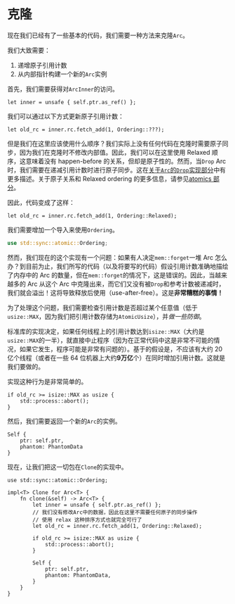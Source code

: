 # 克隆

现在我们已经有了一些基本的代码，我们需要一种方法来克隆`Arc`。

我们大致需要：

1. 递增原子引用计数
2. 从内部指针构建一个新的`Arc`实例

首先，我们需要获得对`ArcInner`的访问。

<!-- ignore: simplified code -->
```rust,ignore
let inner = unsafe { self.ptr.as_ref() };
```

我们可以通过以下方式更新原子引用计数：

<!-- ignore: simplified code -->
```rust,ignore
let old_rc = inner.rc.fetch_add(1, Ordering::???);
```

但是我们在这里应该使用什么顺序？我们实际上没有任何代码在克隆时需要原子同步，因为我们在克隆时不修改内部值。因此，我们可以在这里使用 Relaxed 顺序，这意味着没有 happen-before 的关系，但却是原子性的。然而，当`Drop` Arc 时，我们需要在递减引用计数时进行原子同步。这在[关于`Arc`的`Drop`实现部分](arc-drop.md)中有更多描述。关于原子关系和 Relaxed ordering 的更多信息，请参见[atomics 部分](../atomics.md)。

因此，代码变成了这样：

<!-- ignore: simplified code -->
```rust,ignore
let old_rc = inner.rc.fetch_add(1, Ordering::Relaxed);
```

我们需要增加一个导入来使用`Ordering`。

```rust
use std::sync::atomic::Ordering;
```

然而，我们现在的这个实现有一个问题：如果有人决定`mem::forget`一堆 Arc 怎么办？到目前为止，我们所写的代码（以及将要写的代码）假设引用计数准确地描绘了内存中的 Arc 的数量，但在`mem::forget`的情况下，这是错误的。因此，当越来越多的 Arc 从这个 Arc 中克隆出来，而它们又没有被`Drop`和参考计数被递减时，我们就会溢出！这将导致释放后使用（use-after-free）。这是**非常糟糕的事情！**

为了处理这个问题，我们需要检查引用计数是否超过某个任意值（低于`usize::MAX`，因为我们把引用计数存储为`AtomicUsize`），并*做一些防御*。

标准库的实现决定，如果任何线程上的引用计数达到`isize::MAX`（大约是`usize::MAX`的一半），就直接中止程序（因为在正常代码中这是非常不可能的情况，如果它发生，程序可能是非常有问题的）。基于的假设是，不应该有大约 20 亿个线程（或者在一些 64 位机器上大约**9万亿**个）在同时增加引用计数。这就是我们要做的。

实现这种行为是非常简单的。

<!-- ignore: simplified code -->
```rust,ignore
if old_rc >= isize::MAX as usize {
    std::process::abort();
}
```

然后，我们需要返回一个新的`Arc`的实例。

<!-- ignore: simplified code -->
```rust,ignore
Self {
    ptr: self.ptr,
    phantom: PhantomData
}
```

现在，让我们把这一切包在`Clone`的实现中。

<!-- ignore: simplified code -->
```rust,ignore
use std::sync::atomic::Ordering;

impl<T> Clone for Arc<T> {
    fn clone(&self) -> Arc<T> {
        let inner = unsafe { self.ptr.as_ref() };
        // 我们没有修改Arc中的数据，因此在这里不需要任何原子的同步操作
        // 使用 relax 这种排序方式也就完全可行了
        let old_rc = inner.rc.fetch_add(1, Ordering::Relaxed);

        if old_rc >= isize::MAX as usize {
            std::process::abort();
        }

        Self {
            ptr: self.ptr,
            phantom: PhantomData,
        }
    }
}
```
